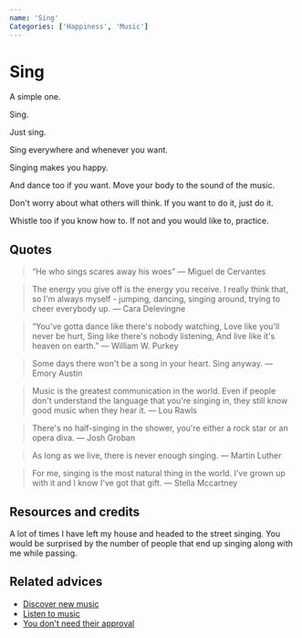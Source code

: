 ```yaml
---
name: 'Sing'
Categories: ['Happiness', 'Music']
---
```

# Sing

A simple one. 

Sing. 

Just sing. 

Sing everywhere and whenever you want.

Singing makes you happy.

And dance too if you want. Move your body to the sound of the music.

Don't worry about what others will think. If you want to do it, just do it. 

Whistle too if you know how to. If not and you would like to, practice.

## Quotes

> “He who sings scares away his woes” — Miguel de Cervantes

> The energy you give off is the energy you receive. I really think that, so I'm always myself - jumping, dancing, singing around, trying to cheer everybody up. — Cara Delevingne

> “You've gotta dance like there's nobody watching, Love like you'll never be hurt, Sing like there's nobody listening, And live like it's heaven on earth.” ― William W. Purkey

> Some days there won't be a song in your heart. Sing anyway. — Emory Austin

> Music is the greatest communication in the world. Even if people don't understand the language that you're singing in, they still know good music when they hear it. — Lou Rawls

> There's no half-singing in the shower, you're either a rock star or an opera diva. — Josh Groban

> As long as we live, there is never enough singing. — Martin Luther

> For me, singing is the most natural thing in the world. I've grown up with it and I know I've got that gift. — Stella Mccartney

## Resources and credits

A lot of times I have left my house and headed to the street singing. You would be surprised by the number of people that end up singing along with me while passing.

## Related advices

- [Discover new music](../Discover%20new%20music/index.md)
- [Listen to music](../Listen%20to%20music/index.md)
- [You don't need their approval](../You%20don't%20need%20their%20approval/index.md)